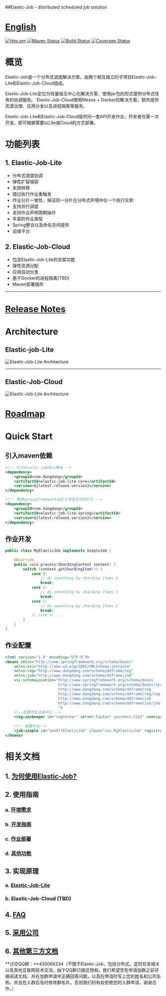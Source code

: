 ##Elastic-Job - distributed scheduled job solution

# [English](README.md)

[![Hex.pm](http://dangdangdotcom.github.io/elastic-job/img/license.svg)](http://www.apache.org/licenses/LICENSE-2.0.html)
[![Maven Status](https://maven-badges.herokuapp.com/maven-central/com.dangdang/elastic-job/badge.svg)](https://maven-badges.herokuapp.com/maven-central/com.dangdang/elastic-job)
[![Build Status](https://secure.travis-ci.org/dangdangdotcom/elastic-job.png?branch=master)](https://travis-ci.org/dangdangdotcom/elastic-job)
[![Coverage Status](https://coveralls.io/repos/dangdangdotcom/elastic-job/badge.svg?branch=master&service=github)](https://coveralls.io/github/dangdangdotcom/elastic-job?branch=master)

# 概览

Elastic-Job是一个分布式调度解决方案，由两个相互独立的子项目Elastic-Job-Lite和Elastic-Job-Cloud组成。

Elastic-Job-Lite定位为轻量级无中心化解决方案，使用jar包的形式提供分布式任务的协调服务。
Elastic-Job-Cloud使用Mesos + Docker的解决方案，额外提供资源治理、应用分发以及进程隔离等服务。

Elastic-Job-Lite和Elastic-Job-Cloud提供同一套API开发作业，开发者仅需一次开发，即可根据需要以Lite或Cloud的方式部署。

# 功能列表

## 1. Elastic-Job-Lite

* 分布式调度协调
* 弹性扩容缩容
* 失效转移
* 错过执行作业重触发
* 作业分片一致性，保证同一分片在分布式环境中仅一个执行实例
* 支持并行调度
* 支持作业声明周期操作
* 丰富的作业类型
* Spring整合以及命名空间提供
* 运维平台

## 2. Elastic-Job-Cloud
* 包含Elastic-Job-Lite的全部功能
* 弹性资源分配
* 应用自动分发
* 基于Docker的进程隔离(TBD)
* Maven部署插件

***

# [Release Notes](http://dangdangdotcom.github.io/elastic-job/post/release_notes/)

# Architecture

## Elastic-job-Lite

![Elastic-Job-Lite Architecture](elastic-job-doc/content/img/architecture/elastic_job_lite.png)

***

## Elastic-Job-Cloud

![Elastic-Job-Lite Architecture](elastic-job-doc/content/img/architecture/elastic_job_cloud.png)

# [Roadmap](ROADMAP.md)

# Quick Start

## 引入maven依赖

```xml
<!-- 引入elastic-job核心模块 -->
<dependency>
    <groupId>com.dangdang</groupId>
    <artifactId>elastic-job-lite-core</artifactId>
    <version>${latest.release.version}</version>
</dependency>

<!-- 使用springframework自定义命名空间时引入 -->
<dependency>
    <groupId>com.dangdang</groupId>
    <artifactId>elastic-job-lite-spring</artifactId>
    <version>${latest.release.version}</version>
</dependency>
```
## 作业开发

```java
public class MyElasticJob implements SimpleJob {
    
    @Override
    public void process(ShardingContext context) {
        switch (context.getShardingItem()) {
            case 0: 
                // do something by sharding items 0
                break;
            case 1: 
                // do something by sharding items 1
                break;
            case 2: 
                // do something by sharding items 2
                break;
            // case n: ...
        }
    }
}
```

## 作业配置

```xml
<?xml version="1.0" encoding="UTF-8"?>
<beans xmlns="http://www.springframework.org/schema/beans"
    xmlns:xsi="http://www.w3.org/2001/XMLSchema-instance"
    xmlns:reg="http://www.dangdang.com/schema/ddframe/reg"
    xmlns:job="http://www.dangdang.com/schema/ddframe/job"
    xsi:schemaLocation="http://www.springframework.org/schema/beans
                        http://www.springframework.org/schema/beans/spring-beans.xsd
                        http://www.dangdang.com/schema/ddframe/reg
                        http://www.dangdang.com/schema/ddframe/reg/reg.xsd
                        http://www.dangdang.com/schema/ddframe/job
                        http://www.dangdang.com/schema/ddframe/job/job.xsd
                        ">
    <!--配置作业注册中心 -->
    <reg:zookeeper id="regCenter" server-lists=" yourhost:2181" namespace="dd-job" base-sleep-time-milliseconds="1000" max-sleep-time-milliseconds="3000" max-retries="3" />
    
    <!-- 配置作业-->
    <job:simple id="oneOffElasticJob" class="xxx.MyElasticJob" registry-center-ref="regCenter" cron="0/10 * * * * ?" sharding-total-count="3" sharding-item-parameters="0=A,1=B,2=C" />
</beans>
```

# 相关文档

## 1. [为何使用Elastic-Job?](http://dangdangdotcom.github.io/elastic-job/post/why_elastic_job/)

## 2. 使用指南

### a. [环境需求](http://dangdangdotcom.github.io/elastic-job/post/user_guide/env_required/)

### b. [开发指南](http://dangdangdotcom.github.io/elastic-job/post/user_guide/dev_guide/)

### c. [作业部署](http://dangdangdotcom.github.io/elastic-job/post/user_guide/deploy_guide/)

### d. [其他功能](http://dangdangdotcom.github.io/elastic-job/post/user_guide/other_features/)

## 3. 实现原理

### a. [Elastic-Job-Lite](http://dangdangdotcom.github.io/elastic-job/post/principles/lite/)

### b. Elastic-Job-Cloud (TBD)

## 4. [FAQ](http://dangdangdotcom.github.io/elastic-job/post/faq/)

## 5. [采用公司](http://dangdangdotcom.github.io/elastic-job/post/companies_using/)

## 6. [其他第三方文档](http://dangdangdotcom.github.io/elastic-job/post/third_parties_docs/)

**讨论QQ群：**430066234（不限于Elastic-Job，包括分布式，定时任务相关以及其他互联网技术交流。由于QQ群已接近饱和，我们希望您在申请加群之前仔细阅读文档，并在加群申请中正确回答问题，以及在申请时写上您的姓名和公司名称。并且在入群后及时修改群名片。否则我们将有权拒绝您的入群申请。谢谢合作。）
